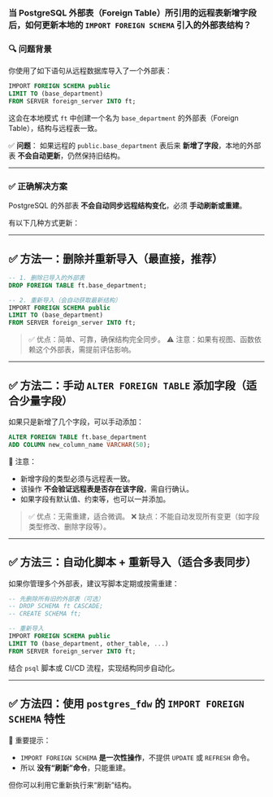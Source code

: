 ### **当 PostgreSQL 外部表（Foreign Table）所引用的远程表新增字段后，如何更新本地的 `IMPORT FOREIGN SCHEMA` 引入的外部表结构？**

### 🔍 问题背景

你使用了如下语句从远程数据库导入了一个外部表：

```sql
IMPORT FOREIGN SCHEMA public 
LIMIT TO (base_department)
FROM SERVER foreign_server INTO ft;
```

这会在本地模式 `ft` 中创建一个名为 `base_department` 的外部表（Foreign Table），结构与远程表一致。

✅ **问题**：
 如果远程的 `public.base_department` 表后来 **新增了字段**，本地的外部表 **不会自动更新**，仍然保持旧结构。

------

### ✅ 正确解决方案

PostgreSQL 的外部表 **不会自动同步远程结构变化**，必须 **手动刷新或重建**。

有以下几种方式更新：

------

## ✅ 方法一：**删除并重新导入**（最直接，推荐）

```sql
-- 1. 删除已导入的外部表
DROP FOREIGN TABLE ft.base_department;

-- 2. 重新导入（会自动获取最新结构）
IMPORT FOREIGN SCHEMA public 
LIMIT TO (base_department)
FROM SERVER foreign_server INTO ft;
```

> ✅ 优点：简单、可靠，确保结构完全同步。
>  ⚠️ 注意：如果有视图、函数依赖这个外部表，需提前评估影响。

------

## ✅ 方法二：**手动 `ALTER FOREIGN TABLE` 添加字段**（适合少量字段）

如果只是新增了几个字段，可以手动添加：

```sql
ALTER FOREIGN TABLE ft.base_department 
ADD COLUMN new_column_name VARCHAR(50);
```

📌 注意：

- 新增字段的类型必须与远程表一致。
- 该操作 **不会验证远程表是否存在该字段**，需自行确认。
- 如果字段有默认值、约束等，也可以一并添加。

> ✅ 优点：无需重建，适合微调。
>  ❌ 缺点：不能自动发现所有变更（如字段类型修改、删除字段等）。

------

## ✅ 方法三：**自动化脚本 + 重新导入**（适合多表同步）

如果你管理多个外部表，建议写脚本定期或按需重建：

```sql
-- 先删除所有旧的外部表（可选）
-- DROP SCHEMA ft CASCADE;
-- CREATE SCHEMA ft;

-- 重新导入
IMPORT FOREIGN SCHEMA public 
LIMIT TO (base_department, other_table, ...)
FROM SERVER foreign_server INTO ft;
```

结合 `psql` 脚本或 CI/CD 流程，实现结构同步自动化。

------

## ✅ 方法四：**使用 `postgres_fdw` 的 `IMPORT FOREIGN SCHEMA` 特性**

📌 重要提示：

- `IMPORT FOREIGN SCHEMA` **是一次性操作**，不提供 `UPDATE` 或 `REFRESH` 命令。
- 所以 **没有“刷新”命令**，只能重建。

但你可以利用它重新执行来“刷新”结构。